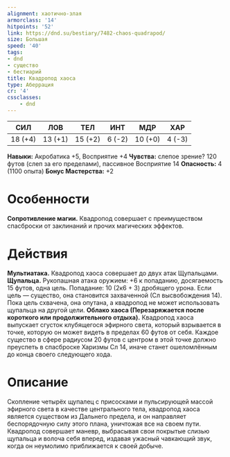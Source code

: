 ```yaml
---
alignment: хаотично-злая
armorclass: '14'
hitpoints: '52'
link: https://dnd.su/bestiary/7482-chaos-quadrapod/
size: Большая
speed: '40'
tags:
- dnd
- существо
- бестиарий
title: Квадропод хаоса
type: Аберрация
cr: '4'
cssclasses:
    - dnd
---
```



| СИЛ | ЛОВ | ТЕЛ | ИНТ | МДР | ХАР |
|---|---|---|---|---|---|
| 18 (+4) | 13 (+1) | 15 (+2) | 6 (-2) | 10 (+0) | 4 (-3) |
**Навыки:** Акробатика +5, Восприятие +4
**Чувства:** слепое зрение? 120 футов (слеп за его пределами), пассивное Восприятие 14
**Опасность:** 4 (1100 опыта)
**Бонус Мастерства:** +2


# Особенности
**Сопротивление магии.** Квадропод совершает с преимуществом спасброски от заклинаний и прочих магических эффектов.


# Действия
**Мультиатака.** Квадропод хаоса совершает до двух атак Щупальцами.
**Щупальца.** Рукопашная атака оружием: +6 к попаданию, досягаемость 15 футов, одна цель. Попадание: 10 (2к6 + 3) дробящего урона. Если цель — существо, она становится захваченной (Сл высвобождения 14). Пока цель схвачена, она опутана, а квадропод не может использовать щупальца на другой цели.
**Облако хаоса (Перезаряжается после короткого или продолжительного отдыха).** Квадропод хаоса выпускает сгусток клубящегося эфирного света, который взрывается в точке, которую он может видеть в пределах 60 футов от себя. Каждое существо в сфере радиусом 20 футов с центром в этой точке должно преуспеть в спасброске Харизмы Сл 14, иначе станет ошеломлённым до конца своего следующего хода.


# Описание
Скопление четырёх щупалец с присосками и пульсирующей массой эфирного света в качестве центрального тела, квадропод хаоса является существом из Дальнего предела, и он направляет беспорядочную силу этого плана, уничтожая все на своем пути. Квадропод совершает маневр, выбрасывая свои покрытые слизью щупальца и волоча себя вперед, издавая ужасный чавкающий звук, когда он неумолимо приближается к своей добыче.